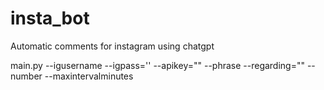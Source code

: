 # insta_bot
Automatic comments for instagram using chatgpt



main.py --igusername <instagram username>  --igpass='<Instagram password>' --apikey="<opnai api-key>"  --phrase <hastag> --regarding="<additional description of prompt>"  --number <numberofposts> --maxintervalminutes <minutes>

